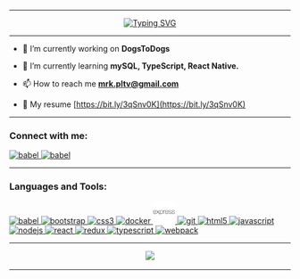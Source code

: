 <hr>
<div align="center">
  <a href="https://git.io/typing-svg"><img src="https://readme-typing-svg.herokuapp.com?font=Courier+Prime&size=30&duration=6000&pause=300&color=000000&center=true&multiline=true&width=650&height=100&lines=Hi+%F0%9F%91%8B%2C+My+name+is+Mark;I+am+Full+Stack+JavaScript+developer" alt="Typing SVG" /></a>
</div>
</hr>

<hr>
</hr>

- 🔭 I’m currently working on **DogsToDogs**

- 🌱 I’m currently learning **mySQL, TypeScript, React Native.**

- 📫 How to reach me **mrk.pltv@gmail.com**

- 📄 My resume [https://bit.ly/3qSnv0K](https://bit.ly/3qSnv0K)


<hr>
<h3 align="left">Connect with me:</h3>
<p align="left">
<a href="https://www.instagram.com/mrk_pltv/" target="_blank" rel="noreferrer"> 
<img src="https://cdn-icons-png.flaticon.com/512/1419/1419647.png" alt="babel" width="40" height="40"/> 
</a>
<a href="https://t.me/mrk_pltv" target="_blank" rel="noreferrer"> 
<img src="https://cdn-icons-png.flaticon.com/512/3536/3536705.png" alt="babel" width="40" height="40"/> 
</a>
<hr></hr>

<h3 align="left">Languages and Tools:</h3>
<p align="left">
<a href="https://babeljs.io/" target="_blank" rel="noreferrer"> 
<img src="https://www.vectorlogo.zone/logos/babeljs/babeljs-icon.svg" alt="babel" width="40" height="40"/> 
</a> 
<a href="https://getbootstrap.com" target="_blank" rel="noreferrer"> 
<img src="https://cdn-icons-png.flaticon.com/512/5968/5968680.png" alt="bootstrap" width="40" height="40"/> </a> 
<a href="https://www.w3schools.com/css/" target="_blank" rel="noreferrer">
<img src="https://cdn-icons-png.flaticon.com/512/802/802200.png" alt="css3" width="40" height="40"/> </a> 
<a href="https://www.docker.com/" target="_blank" rel="noreferrer">
<img src="https://cdn-icons-png.flaticon.com/512/5969/5969120.png" alt="docker" width="40" height="40"/> </a> <a href="https://expressjs.com" target="_blank" rel="noreferrer">
<img src="https://raw.githubusercontent.com/devicons/devicon/master/icons/express/express-original-wordmark.svg" alt="express" width="40" height="40"/> </a>
<a href="https://git-scm.com/" target="_blank" rel="noreferrer">
<img src="https://cdn-icons-png.flaticon.com/512/7182/7182236.png" alt="git" width="40" height="40"/> </a> 
<a href="https://www.w3.org/html/" target="_blank" rel="noreferrer">
<img src="https://cdn-icons-png.flaticon.com/512/569/569835.png" alt="html5" width="40" height="40"/> </a> 
<a href="https://developer.mozilla.org/en-US/docs/Web/JavaScript" target="_blank" rel="noreferrer">
<img src="https://cdn-icons-png.flaticon.com/512/460/460771.png" alt="javascript" width="40" height="40"/> </a>
<a href="https://nodejs.org" target="_blank" rel="noreferrer">
<img src="https://pic.onlinewebfonts.com/svg/img_437043.png" alt="nodejs" width="40" height="40"/> </a> <a href="https://reactjs.org/" target="_blank" rel="noreferrer">
<img src="https://cdn-icons-png.flaticon.com/512/1125/1125259.png" alt="react" width="40" height="40"/> </a>
<a href="https://redux.js.org" target="_blank" rel="noreferrer">
<img src="https://cdn4.iconfinder.com/data/icons/logos-brands-5/24/redux-512.png" alt="redux" width="40" height="40"/> </a> 
<a href="https://www.typescriptlang.org/" target="_blank" rel="noreferrer"> 
<img src="https://cdn-icons-png.flaticon.com/512/5968/5968566.png" alt="typescript" width="40" height="40"/> </a> 
<a href="https://webpack.js.org" target="_blank" rel="noreferrer"> 
<img src="https://upload.wikimedia.org/wikipedia/commons/thumb/6/6c/Cib-webpack_%28CoreUI_Icons_v1.0.0%29.svg/2048px-Cib-webpack_%28CoreUI_Icons_v1.0.0%29.svg.png" alt="webpack" width="40" height="40"/> </a>
</p>
</hr>

<hr>
<div align="center">
  <img style="height: auto; width: 40%;" class="img" src="https://github-readme-stats.vercel.app/api/top-langs/?username=KelebRA31&theme=highcontrast&langs_count=8&layout=compact&hide_border=true" />
</div>
</hr>
<hr></hr>
